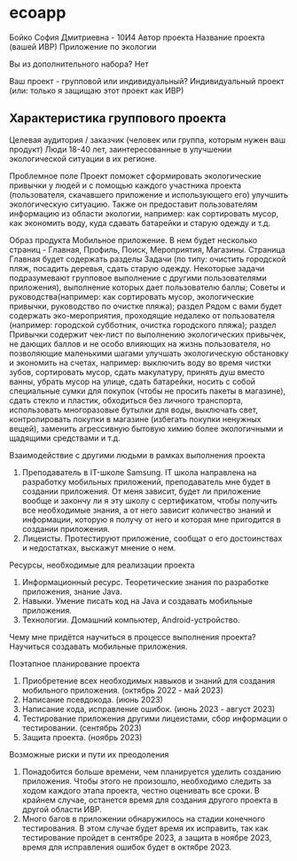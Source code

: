 # ecoapp
Бойко София Дмитриевна - 10И4
Автор проекта
Название проекта (вашей ИВР)
Приложение по экологии

Вы из дополнительного набора?
Нет

Ваш проект - групповой или индивидуальный?
Индивидуальный проект (или: только я защищаю этот проект как ИВР)

Характеристика группового проекта
-

Целевая аудитория / заказчик (человек или группа, которым нужен ваш продукт)
Люди 18-40 лет, заинтересованные в улучшении экологической ситуации в их регионе.

Проблемное поле
Проект поможет сформировать экологические привычки у людей и с помощью каждого участника проекта (пользователя, скачавшего приложение и использующего его) улучшить экологическую ситуацию. Также он предоставит пользователям информацию из области экологии, например: как сортировать мусор, как экономить воду, куда сдавать батарейки и старую одежду и т.д.

Образ продукта
Мобильное приложение. В нем будет несколько страниц - Главная, Профиль, Поиск, Мероприятия, Магазины. Страница Главная будет содержать разделы Задачи (по типу: очистить городской пляж, посадить деревья, сдать старую одежду. Некоторые задачи подразумевают групповое выполнение с другими пользователями приложения), выполнение которых дает пользователю баллы; Советы и руководства(например: как сортировать мусор, экологические привычки, руководство по очистке пляжа); раздел Рядом с вами будет содержать эко-мероприятия, проходящие недалеко от пользователя (например: городской субботник, очистка городского пляжа); раздел Привычки содержит чек-лист по выполнению экологических привычек, не дающих баллов и не особо влияющих на жизнь пользователя, но позволяющие маленькими шагами улучшать экологическую обстановку и экономить на счетах, например: выключить воду во время чистки зубов, сортировать мусор, сдать макулатуру, принять душ вместо ванны, убрать мусор на улице, сдать батарейки, носить с собой специальные сумки для покупок (чтобы не просить пакеты в магазине), сдать стекло и пластик, обходиться без личного транспорта, использовать многоразовые бутылки для воды, выключать свет, контролировать покупки в магазине (избегать покупки ненужных вещей), заменить агрессивную бытовую химию более экологичными и щадящими средствами и т.д.

Взаимодействие с другими людьми в рамках выполнения проекта
1. Преподаватель в IT-школе Samsung. IT школа направлена на разработку мобильных приложений, преподаватель мне будет в создании приложения. От меня зависит, будет ли приложение вообще и закончу ли я эту школу с сертификатом, чтобы получить все необходимые знания, а от него зависит количество знаний и информации, которую я получу от него и которая мне пригодится в создании приложения.
2. Лицеисты. Протестируют приложение, сообщат о его достоинствах и недостатках, выскажут мнение о нем.

Ресурсы, необходимые для реализации проекта
1. Информационный ресурс. Теоретические знания по разработке приложения, знание Java.
2. Навыки. Умение писать код на Java и создавать мобильные приложения.
3. Технологии. Домашний компьютер, Android-устройство.

Чему мне придётся научиться в процессе выполнения проекта?
Научиться создавать мобильные приложения.

Поэтапное планирование проекта
1. Приобретение всех необходимых навыков и знаний для создания мобильного приложения. (октябрь 2022 - май 2023)
2. Написание псевдокода. (июнь 2023)
3. Написание кода, исправление ошибок. (июнь 2023 - август 2023)
4. Тестирование приложения другими лицеистами, сбор информации о тестировании. (сентябрь 2023)
5. Защита проекта. (ноябрь 2023)

Возможные риски и пути их преодоления
1. Понадобится больше времени, чем планируется уделить созданию приложения. Чтобы этого не произошло, необходимо следить за ходом каждого этапа проекта, честно оценивать все сроки. В крайнем случае, останется время для создания другого проекта в другой области ИВР.
2. Много багов в приложении обнаружилось на стадии конечного тестирования. В этом случае будет время их исправить, так как тестирование пройдет в сентябре 2023, а защита в ноябре 2023, время для исправления ошибок будет в октябре 2023.
